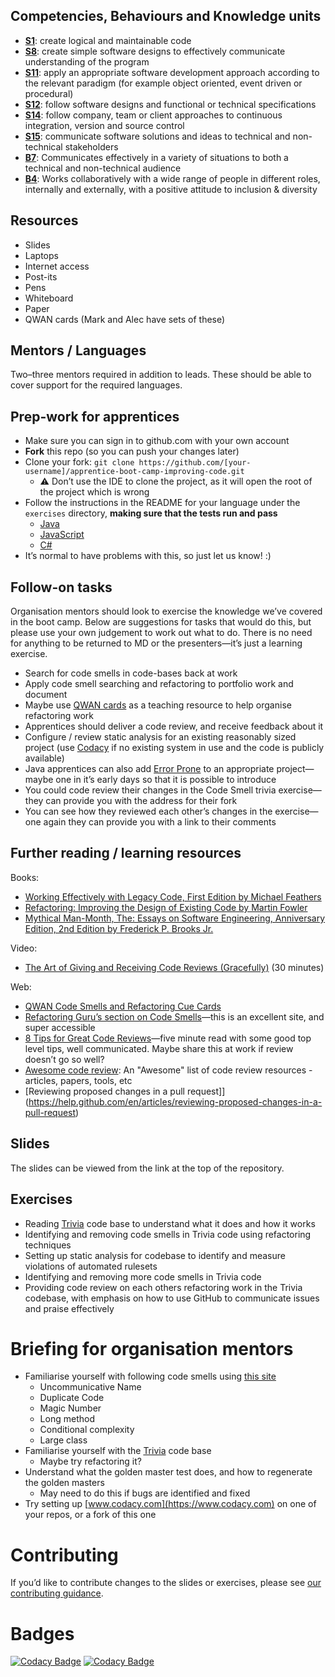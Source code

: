<!--- ORGANISER THINGS TO CONSIDER 
- Which technical competencies, behaviours and knowledge module topics does the bootcamp cover/meet
- Structuring retros so that they can inform thinking for individual's personal learning records (off the job training record tab in their learning logs)
- Introducing some sort of test or quiz on basic concept learning points from the bootcamp to validate that they have taken stuff in, and provide organisation mentors with results to help them focus follow ups
--->

## Competencies, Behaviours and Knowledge units

* **[S1](https://www.instituteforapprenticeships.org/apprenticeship-standards/software-developer-v1-1#S1)**: create logical and maintainable code
* **[S8](https://www.instituteforapprenticeships.org/apprenticeship-standards/software-developer-v1-1#S8)**: create simple software designs to effectively communicate understanding of the program
* **[S11](https://www.instituteforapprenticeships.org/apprenticeship-standards/software-developer-v1-1#S11)**: apply an appropriate software development approach according to the relevant paradigm (for example object oriented, event driven or procedural)
* **[S12](https://www.instituteforapprenticeships.org/apprenticeship-standards/software-developer-v1-1#S12)**: follow software designs and functional or technical specifications
* **[S14](https://www.instituteforapprenticeships.org/apprenticeship-standards/software-developer-v1-1#S14)**: follow company, team or client approaches to continuous integration, version and source control
* **[S15](https://www.instituteforapprenticeships.org/apprenticeship-standards/software-developer-v1-1#S15)**: communicate software solutions and ideas to technical and non-technical stakeholders
* **[B7](https://www.instituteforapprenticeships.org/apprenticeship-standards/software-developer-v1-1#B7)**: Communicates effectively in a variety of situations to both a technical and non-technical audience
* **[B4](https://www.instituteforapprenticeships.org/apprenticeship-standards/software-developer-v1-1#B4)**: Works collaboratively with a wide range of people in different roles, internally and externally, with a positive attitude to inclusion & diversity


## Resources 

* Slides
* Laptops
* Internet access
* Post-its
* Pens
* Whiteboard
* Paper
* QWAN cards (Mark and Alec have sets of these)

## Mentors / Languages
 
Two–three mentors required in addition to leads. These should be able to cover support for the required languages.

## Prep-work for apprentices

* Make sure you can sign in to github.com with your own account
* **Fork** this repo (so you can push your changes later)
* Clone your fork: `git clone https://github.com/[your-username]/apprentice-boot-camp-improving-code.git`
  * ⚠️ Don’t use the IDE to clone the project, as it will open the root of the project which is wrong
* Follow the instructions in the README for your language under the `exercises` directory, **making sure that the tests run and pass**
  * [Java](exercises/java/README.md)
  * [JavaScript](exercises/nodejs/README.md)
  * [C#](exercises/chsarp/README.md)
* It’s normal to have problems with this, so just let us know! :)

## Follow-on tasks

Organisation mentors should look to exercise the knowledge we’ve covered in the boot camp. Below are suggestions for tasks that would do this, but please use your own judgement to work out what to do. There is no need for anything to be returned to MD or the presenters—it’s just a learning exercise.

* Search for code smells in code-bases back at work
* Apply code smell searching and refactoring to portfolio work and document
* Maybe use [QWAN cards](http://www.qwan.eu/shop) as a teaching resource to help organise refactoring work
* Apprentices should deliver a code review, and receive feedback about it
* Configure / review static analysis for an existing reasonably sized project (use [Codacy](https://app.codacy.com/) if no existing system in use and the code is publicly available)
* Java apprentices can also add [Error Prone](https://errorprone.info) to an appropriate project—maybe one in it’s early days so that it is possible to introduce
* You could code review their changes in the Code Smell trivia exercise—they can provide you with the address for their fork
* You can see how they reviewed each other’s changes in the exercise—one again they can provide you with a link to their comments

## Further reading / learning resources

<!--- For end of boot camp: Signposting for apprentices self study, further learning, online resources, practice etc. --->

Books:
* [Working Effectively with Legacy Code, First Edition by Michael Feathers](https://www.oreilly.com/library/view/working-effectively-with/0131177052/)
* [Refactoring: Improving the Design of Existing Code by Martin Fowler](https://www.oreilly.com/library/view/refactoring-improving-the/9780134757681/)
* [Mythical Man-Month, The: Essays on Software Engineering, Anniversary Edition, 2nd Edition by Frederick P. Brooks Jr.](https://www.oreilly.com/library/view/mythical-man-month-the/0201835959/)

Video:
* [The Art of Giving and Receiving Code Reviews (Gracefully)](https://www.youtube.com/watch?v=hfrNmZIPq3E) (30 minutes)

Web:
* [QWAN Code Smells and Refactoring Cue Cards](http://www.qwan.eu/shop)
* [Refactoring Guru’s section on Code Smells](https://refactoring.guru/smells/)—this is an excellent site, and super accessible
* [8 Tips for Great Code Reviews](https://kellysutton.com/2018/10/08/8-tips-for-great-code-reviews.html)—five minute read with some good top level tips, well communicated. Maybe share this at work if review doesn’t go so well?
* [Awesome code review](https://github.com/joho/awesome-code-review): An "Awesome" list of code review resources - articles, papers, tools, etc
* [Reviewing proposed changes in a pull request]](https://help.github.com/en/articles/reviewing-proposed-changes-in-a-pull-request)

## Slides

The slides can be viewed from the link at the top of the repository.

## Exercises

* Reading [Trivia](https://github.com/jbrains/trivia) code base to understand what it does and how it works
* Identifying and removing code smells in Trivia code using refactoring techniques
* Setting up static analysis for codebase to identify and measure violations of automated rulesets
* Identifying and removing more code smells in Trivia code
* Providing code review on each others refactoring work in the Trivia codebase, with emphasis on how to use GitHub to communicate issues and praise effectively

# Briefing for organisation mentors

* Familiarise yourself with following code smells using [this site](https://refactoring.guru/smells/)
    * Uncommunicative Name
    * Duplicate Code
    * Magic Number
    * Long method
    * Conditional complexity
    * Large class
* Familiarise yourself with the [Trivia](https://github.com/jbrains/trivia) code base
    * Maybe try refactoring it?
* Understand what the golden master test does, and how to regenerate the golden masters
    * May need to do this if bugs are identified and fixed
* Try setting up [www.codacy.com](https://www.codacy.com) on one of your repos, or a fork of this one

# Contributing

If you’d like to contribute changes to the slides or exercises, please see [our contributing guidance](CONTRIBUTING.md).

# Badges

[![Codacy Badge](https://api.codacy.com/project/badge/Grade/7ddc8ad55c4c42328610b240ba6fd531)](https://app.codacy.com/gh/M4rt4M/apprentice-boot-camp-improving-code?utm_source=github.com&utm_medium=referral&utm_content=M4rt4M/apprentice-boot-camp-improving-code&utm_campaign=Badge_Grade_Settings)
[![Codacy Badge](https://app.codacy.com/project/badge/Grade/10e7e8c607d644498b9066f2e145323c)](https://www.codacy.com/gh/M4rt4M/apprentice-boot-camp-improving-code/dashboard?utm_source=github.com&amp;utm_medium=referral&amp;utm_content=M4rt4M/apprentice-boot-camp-improving-code&amp;utm_campaign=Badge_Grade)
